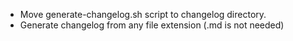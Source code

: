- Move generate-changelog.sh script to changelog directory.
- Generate changelog from any file extension (.md is not needed)